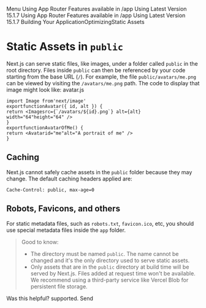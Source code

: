 Menu
Using App Router
Features available in /app
Using Latest Version
15.1.7
Using App Router
Features available in /app
Using Latest Version
15.1.7
Building Your ApplicationOptimizingStatic Assets
# Static Assets in `public`
Next.js can serve static files, like images, under a folder called `public` in the root directory. Files inside `public` can then be referenced by your code starting from the base URL (`/`).
For example, the file `public/avatars/me.png` can be viewed by visiting the `/avatars/me.png` path. The code to display that image might look like:
avatar.js
```
import Image from'next/image'
exportfunctionAvatar({ id, alt }) {
return <Imagesrc={`/avatars/${id}.png`} alt={alt} width="64"height="64" />
}
exportfunctionAvatarOfMe() {
return <Avatarid="me"alt="A portrait of me" />
}
```

## Caching
Next.js cannot safely cache assets in the `public` folder because they may change. The default caching headers applied are:
```
Cache-Control: public, max-age=0
```

## Robots, Favicons, and others
For static metadata files, such as `robots.txt`, `favicon.ico`, etc, you should use special metadata files inside the `app` folder.
> Good to know:
>   * The directory must be named `public`. The name cannot be changed and it's the only directory used to serve static assets.
>   * Only assets that are in the `public` directory at build time will be served by Next.js. Files added at request time won't be available. We recommend using a third-party service like Vercel Blob for persistent file storage.
> 

Was this helpful?
supported.
Send
